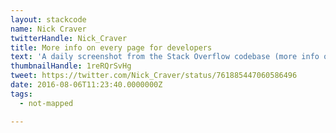 ```yaml
---
layout: stackcode
name: Nick Craver
twitterHandle: Nick_Craver
title: More info on every page for developers
text: 'A daily screenshot from the Stack Overflow codebase (more info on every page for developers). '
thumbnailHandle: 1reRQrSvHg
tweet: https://twitter.com/Nick_Craver/status/761885447060586496
date: 2016-08-06T11:23:40.0000000Z
tags:
  - not-mapped

---
```

